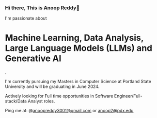 ### Hi there, This is Anoop Reddy👋

I'm passionate about <h1>Machine Learning, Data Analysis, Large Language Models (LLMs) and Generative AI</h1>.

I'm currently pursuing my Masters in Computer Science at Portland State University and will be graduating in June 2024.

Actively looking for Full time opportunities in Software Engineer/Full-stack/Data Analyst roles.

Ping me at: @anoopreddy3001@gmail.com or anoop2@pdx.edu
